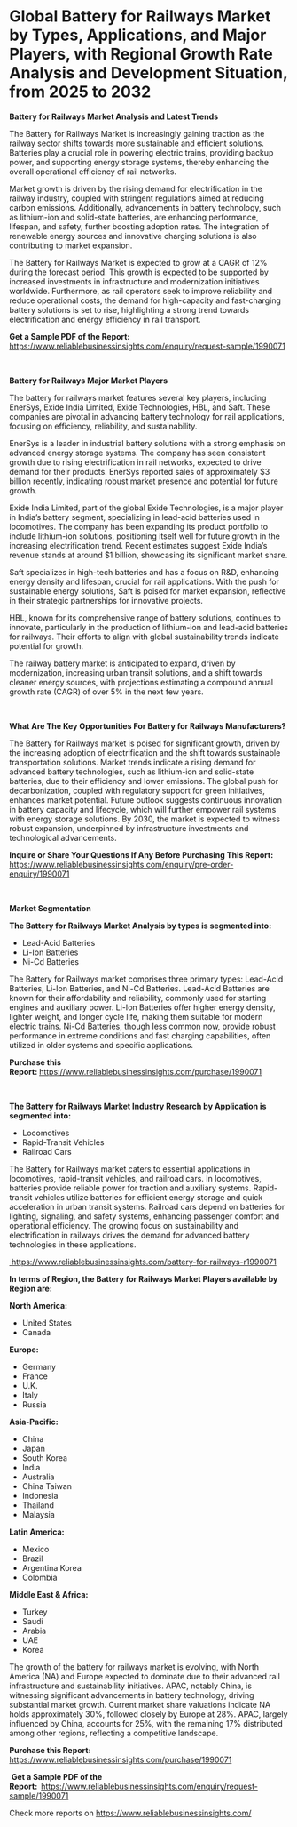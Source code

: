 <p><h1>Global Battery for Railways Market by Types, Applications, and Major Players, with Regional Growth Rate Analysis and Development Situation, from 2025 to 2032</h1></p><p><strong>Battery for Railways Market Analysis and Latest Trends</strong></p>
<p><p>The Battery for Railways Market is increasingly gaining traction as the railway sector shifts towards more sustainable and efficient solutions. Batteries play a crucial role in powering electric trains, providing backup power, and supporting energy storage systems, thereby enhancing the overall operational efficiency of rail networks. </p><p>Market growth is driven by the rising demand for electrification in the railway industry, coupled with stringent regulations aimed at reducing carbon emissions. Additionally, advancements in battery technology, such as lithium-ion and solid-state batteries, are enhancing performance, lifespan, and safety, further boosting adoption rates. The integration of renewable energy sources and innovative charging solutions is also contributing to market expansion.</p><p>The Battery for Railways Market is expected to grow at a CAGR of 12% during the forecast period. This growth is expected to be supported by increased investments in infrastructure and modernization initiatives worldwide. Furthermore, as rail operators seek to improve reliability and reduce operational costs, the demand for high-capacity and fast-charging battery solutions is set to rise, highlighting a strong trend towards electrification and energy efficiency in rail transport.</p></p>
<p><strong>Get a Sample PDF of the Report:&nbsp;</strong> <a href="https://www.reliablebusinessinsights.com/enquiry/request-sample/1990071?utm_campaign=2446&utm_medium=2&utm_source=Github&utm_content=ia&utm_term=07042025&utm_id=battery-for-railways">https://www.reliablebusinessinsights.com/enquiry/request-sample/1990071</a></p>
<p>&nbsp;</p>
<p><strong>Battery for Railways Major Market Players</strong></p>
<p><p>The battery for railways market features several key players, including EnerSys, Exide India Limited, Exide Technologies, HBL, and Saft. These companies are pivotal in advancing battery technology for rail applications, focusing on efficiency, reliability, and sustainability.</p><p>EnerSys is a leader in industrial battery solutions with a strong emphasis on advanced energy storage systems. The company has seen consistent growth due to rising electrification in rail networks, expected to drive demand for their products. EnerSys reported sales of approximately $3 billion recently, indicating robust market presence and potential for future growth.</p><p>Exide India Limited, part of the global Exide Technologies, is a major player in India’s battery segment, specializing in lead-acid batteries used in locomotives. The company has been expanding its product portfolio to include lithium-ion solutions, positioning itself well for future growth in the increasing electrification trend. Recent estimates suggest Exide India’s revenue stands at around $1 billion, showcasing its significant market share.</p><p>Saft specializes in high-tech batteries and has a focus on R&D, enhancing energy density and lifespan, crucial for rail applications. With the push for sustainable energy solutions, Saft is poised for market expansion, reflective in their strategic partnerships for innovative projects. </p><p>HBL, known for its comprehensive range of battery solutions, continues to innovate, particularly in the production of lithium-ion and lead-acid batteries for railways. Their efforts to align with global sustainability trends indicate potential for growth.</p><p>The railway battery market is anticipated to expand, driven by modernization, increasing urban transit solutions, and a shift towards cleaner energy sources, with projections estimating a compound annual growth rate (CAGR) of over 5% in the next few years.</p></p>
<p>&nbsp;</p>
<p><strong>What Are The Key Opportunities For Battery for Railways Manufacturers?</strong></p>
<p><p>The Battery for Railways market is poised for significant growth, driven by the increasing adoption of electrification and the shift towards sustainable transportation solutions. Market trends indicate a rising demand for advanced battery technologies, such as lithium-ion and solid-state batteries, due to their efficiency and lower emissions. The global push for decarbonization, coupled with regulatory support for green initiatives, enhances market potential. Future outlook suggests continuous innovation in battery capacity and lifecycle, which will further empower rail systems with energy storage solutions. By 2030, the market is expected to witness robust expansion, underpinned by infrastructure investments and technological advancements.</p></p>
<p><strong>Inquire or Share Your Questions If Any Before Purchasing This Report:</strong> <a href="https://www.reliablebusinessinsights.com/enquiry/pre-order-enquiry/1990071?utm_campaign=2446&utm_medium=2&utm_source=Github&utm_content=ia&utm_term=07042025&utm_id=battery-for-railways">https://www.reliablebusinessinsights.com/enquiry/pre-order-enquiry/1990071</a></p>
<p>&nbsp;</p>
<p><strong>Market Segmentation</strong></p>
<p><strong>The Battery for Railways Market Analysis by types is segmented into:</strong></p>
<p><ul><li>Lead-Acid Batteries</li><li>Li-Ion Batteries</li><li>Ni-Cd Batteries</li></ul></p>
<p><p>The Battery for Railways market comprises three primary types: Lead-Acid Batteries, Li-Ion Batteries, and Ni-Cd Batteries. Lead-Acid Batteries are known for their affordability and reliability, commonly used for starting engines and auxiliary power. Li-Ion Batteries offer higher energy density, lighter weight, and longer cycle life, making them suitable for modern electric trains. Ni-Cd Batteries, though less common now, provide robust performance in extreme conditions and fast charging capabilities, often utilized in older systems and specific applications.</p></p>
<p><strong>Purchase this Report:&nbsp;</strong><a href="https://www.reliablebusinessinsights.com/purchase/1990071?utm_campaign=2446&utm_medium=2&utm_source=Github&utm_content=ia&utm_term=07042025&utm_id=battery-for-railways">https://www.reliablebusinessinsights.com/purchase/1990071</a></p>
<p>&nbsp;</p>
<p><strong>The Battery for Railways Market Industry Research by Application is segmented into:</strong></p>
<p><ul><li>Locomotives</li><li>Rapid-Transit Vehicles</li><li>Railroad Cars</li></ul></p>
<p><p>The Battery for Railways market caters to essential applications in locomotives, rapid-transit vehicles, and railroad cars. In locomotives, batteries provide reliable power for traction and auxiliary systems. Rapid-transit vehicles utilize batteries for efficient energy storage and quick acceleration in urban transit systems. Railroad cars depend on batteries for lighting, signaling, and safety systems, enhancing passenger comfort and operational efficiency. The growing focus on sustainability and electrification in railways drives the demand for advanced battery technologies in these applications.</p></p>
<p><a href="https://www.reliablebusinessinsights.com/battery-for-railways-r1990071?utm_campaign=2446&utm_medium=2&utm_source=Github&utm_content=ia&utm_term=07042025&utm_id=battery-for-railways">&nbsp;https://www.reliablebusinessinsights.com/battery-for-railways-r1990071</a></p>
<p><strong>In terms of Region, the Battery for Railways Market Players available by Region are:</strong></p>
<p>
    <p> <strong> North America: </strong>
        <ul>
            <li>United States</li>
            <li>Canada</li>
        </ul>
        </p> 
    <p> <strong> Europe: </strong>
        <ul>
            <li>Germany</li>
            <li>France</li>
            <li>U.K.</li>
            <li>Italy</li>
            <li>Russia</li>
        </ul>
        </p> 
    <p> <strong> Asia-Pacific: </strong>
        <ul>
            <li>China</li>
            <li>Japan</li>
            <li>South Korea</li>
            <li>India</li>
            <li>Australia</li>
            <li>China Taiwan</li>
            <li>Indonesia</li>
            <li>Thailand</li>
            <li>Malaysia</li>
        </ul>
        </p> 
    <p> <strong> Latin America: </strong>
        <ul>
            <li>Mexico</li>
            <li>Brazil</li>
            <li>Argentina Korea</li>
            <li>Colombia</li>
        </ul>
        </p> 
    <p> <strong> Middle East & Africa: </strong>
        <ul>
            <li>Turkey</li>
            <li>Saudi</li>
            <li>Arabia</li>
            <li>UAE</li>
            <li>Korea</li>
        </ul>
    </p>
    </p>
<p><p>The growth of the battery for railways market is evolving, with North America (NA) and Europe expected to dominate due to their advanced rail infrastructure and sustainability initiatives. APAC, notably China, is witnessing significant advancements in battery technology, driving substantial market growth. Current market share valuations indicate NA holds approximately 30%, followed closely by Europe at 28%. APAC, largely influenced by China, accounts for 25%, with the remaining 17% distributed among other regions, reflecting a competitive landscape.</p></p>
<p><strong>Purchase this Report: </strong><a href="https://www.reliablebusinessinsights.com/purchase/1990071?utm_campaign=2446&utm_medium=2&utm_source=Github&utm_content=ia&utm_term=07042025&utm_id=battery-for-railways">https://www.reliablebusinessinsights.com/purchase/1990071</a></p>
<p>&nbsp;<strong>Get a Sample PDF of the Report:&nbsp;&nbsp;</strong><a href="https://www.reliablebusinessinsights.com/enquiry/request-sample/1990071?utm_campaign=2446&utm_medium=2&utm_source=Github&utm_content=ia&utm_term=07042025&utm_id=battery-for-railways">https://www.reliablebusinessinsights.com/enquiry/request-sample/1990071</a></p>
<p><strong></strong></p>
<p>Check more reports on <a href="https://www.reliablebusinessinsights.com/?utm_campaign=2446&utm_medium=2&utm_source=Github&utm_content=ia&utm_term=07042025&utm_id=battery-for-railways">https://www.reliablebusinessinsights.com/</a></p>